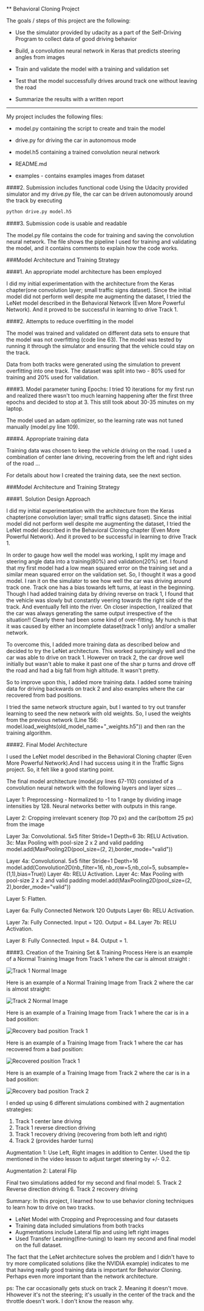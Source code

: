 ** Behavioral Cloning Project

The goals / steps of this project are the following:
+  Use the simulator provided by udacity as a part of the Self-Driving Program  to collect data of good driving behavior

+ Build, a convolution neural network in Keras that predicts steering angles from images

+ Train and validate the model with a training and validation set

+ Test that the model successfully drives around track one without leaving the road

+ Summarize the results with a written report



---

My project includes the following files:
+ model.py containing the script to create and train the model

+ drive.py for driving the car in autonomous mode

+ model.h5 containing a trained convolution neural network 

+ README.md

+ examples - contains examples images from dataset 


####2. Submission includes functional code
Using the Udacity provided simulator and my drive.py file, the car can be driven autonomously around the track by executing 
```sh
python drive.py model.h5
```

####3. Submission code is usable and readable

The model.py file contains the code for training and saving the convolution neural network. The file shows the pipeline I used for training and validating the model, and it contains comments to explain how the code works.


###Model Architecture and Training Strategy

####1. An appropriate model architecture has been employed

I did my  initial experimentation with the architecture from the Keras chapter(one convolution layer;  small traffic signs dataset). Since the initial model did not perform well despite me augmenting the dataset,  I tried the LeNet model described in the Behavioral Network (Even More Powerful Network). And it proved to be successful in learning to drive Track 1.

####2. Attempts to reduce overfitting in the model

The model was trained and validated on different data sets to ensure that the model was not overfitting (code line 63). The model was tested by running it through the simulator and ensuring that the vehicle could stay on the track.

Data from both tracks were generated using the simulation to prevent overfitting into one track.
The dataset was split into two - 80% used for training and 20% used for validation.

####3. Model parameter tuning
Epochs: I tried 10 iterations for my first run and realized there wasn't too much learning happening after the first three epochs and decided to stop at 3. This still took about 30-35 minutes on my laptop.

The model used an adam optimizer, so the learning rate was not tuned manually (model.py line 109).

####4. Appropriate training data

Training data was chosen to keep the vehicle driving on the road. I used a combination of center lane driving, recovering from the left and right sides of the road ... 

For details about how I created the training data, see the next section. 

###Model Architecture and Training Strategy

####1. Solution Design Approach

I did my  initial experimentation with the architecture from the Keras chapter(one convolution layer;  small traffic signs dataset). Since the initial model did not perform well despite me augmenting the dataset,  I tried the LeNet model described in the Behavioral Cloning chapter (Even More Powerful Network). And it proved to be successful in learning to drive Track 1.

In order to gauge how well the model was working, I split my image and steering angle data into a training(80%) and validation(20%) set. I found that my first model had a low mean squared error on the training set and a similar  mean squared error on the validation set. So, I thought it was a good model. I ran it on the simulator to see how well the car was driving around track one. Track one has a bias towards left turns, at least in the beginning. Though I had added training data by driving reverse on track 1, I found that the vehicle was slowly but constantly veering towards the right side of the track. And eventually fell into the river. On closer inspection, I realized that the car was always generating the same output irrespective of the situation!! Clearly there had been some kind of over-fitting. My hunch is that it  was caused by either an incomplete dataset(track 1 only) and/or a smaller network.

To overcome this, I added more training data as described below and decided to try the LeNet architecture. This worked surprisingly well and the car was able to drive on track 1.
However on track 2, the car drove well initially but wasn't able to make it past one of the shar p turns and drove off the road and had a big fall from high altitude. It wasn't pretty.

So to improve upon this, I added more training data. I added some training data for driving backwards on track 2 and also examples where the car recovered from bad positions.

I tried the same network structure again, but I wanted to try out transfer learning to seed the new network with old weights.
So, I used the weights from the previous network (Line 156: model.load_weights(old_model_name+"_weights.h5")) and then ran the training algorithm.

####2. Final Model Architecture

I used the LeNet model described in the Behavioral Cloning chapter (Even More Powerful Network).And I had success using it in the Traffic Signs project. So, it felt like a good starting point.

The final model architecture (model.py lines 67-110) consisted of a convolution neural network with the following layers and layer sizes ...

Layer 1: Preprocessing - Normalized to -1 to 1 range by dividing image intensities by 128. 
Neural networks better with outputs in this range.

Layer 2: Cropping irrelevant scenery (top 70 px) and the car(bottom 25 px) from the image

Layer 3a: Convolutional. 5x5 filter Stride=1 Depth=6
3b: RELU Activation.
3c: Max Pooling with pool-size 2 x 2 and valid padding
    model.add(MaxPooling2D(pool_size=(2, 2),border_mode="valid"))

Layer 4a: Convolutional. 5x5 filter Stride=1 Depth=16
    model.add(Convolution2D(nb_filter=16, nb_row=5,nb_col=5, subsample=(1,1),bias=True))
Layer 4b: RELU Activation.
Layer 4c: Max Pooling with pool-size 2 x 2 and valid padding
    model.add(MaxPooling2D(pool_size=(2, 2),border_mode="valid"))

Layer 5: Flatten. 

Layer 6a: Fully Connected Network 120 Outputs
Layer 6b: RELU Activation.

Layer 7a: Fully Connected. Input = 120. Output = 84.
Layer 7b: RELU Activation.

Layer 8: Fully Connected. Input = 84. Output = 1.


####3. Creation of the Training Set & Training Process
Here is an example of a Normal Training Image from Track 1 where the car is almost straight :

![Track 1 Normal Image](./examples/center_2017_03_20_01_59_55_968.jpg)

Here is an example of a Normal Training Image from Track 2 where the car is almost straight:

![Track 2 Normal Image](./examples/center_2017_03_20_09_12_00_540.jpg)

Here is an example of a Training Image from Track 1 where the car is in a bad position:

![Recovery bad position Track 1](./examples/center_2017_03_20_00_27_04_072.jpg)

Here is an example of a Training Image from Track 1 where the car has recovered from a bad position:

![Recovered position Track 1](./examples/center_2017_03_20_00_27_04_977.jpg)

Here is an example of a Training Image from Track 2 where the car is in a bad position:

![Recovery bad position Track 2](./examples/center_2017_03_20_21_47_02_986.jpg)

I ended up using 6 different simulations combined with 2 augmentation strategies:

1. Track 1 center lane driving
2. Track 1 reverse direction driving
3. Track 1 recovery driving (recovering from both left and right)
4. Track 2 (provides harder turns)

Augmentation 1: Use Left, Right images in addition to Center. Used the tip mentioned in the video lesson to adjust target steering by +/- 0.2.

Augmentation 2: Lateral Flip

Final two simulations added for my second and final model:
5. Track 2 Reverse direction driving
6. Track 2 recovery driving

Summary:
In this project, I learned how to use behavior cloning techniques to learn how to drive on two tracks.

+ LeNet Model with Cropping and Preprocessing and four datasets
+ Training data included simulations from both tracks
+ Augmentations include Lateral flip and using left right images
+ Used Transfer Learning(fine-tuning) to learn my second and final model on the full dataset.

The fact that the LeNet architecture solves the problem and I didn't have to try more complicated solutions (like the  NVIDIA example) indicates to me that having really good training data is important for Behavior Cloning. Perhaps even more important than the network architecture. 

ps: The car occasionally gets stuck on track 2. Meaning it doesn't move. Hhowever it's not the steering; it's usually in the center of the track and the throttle doesn't work. I don't know the reason why. 
